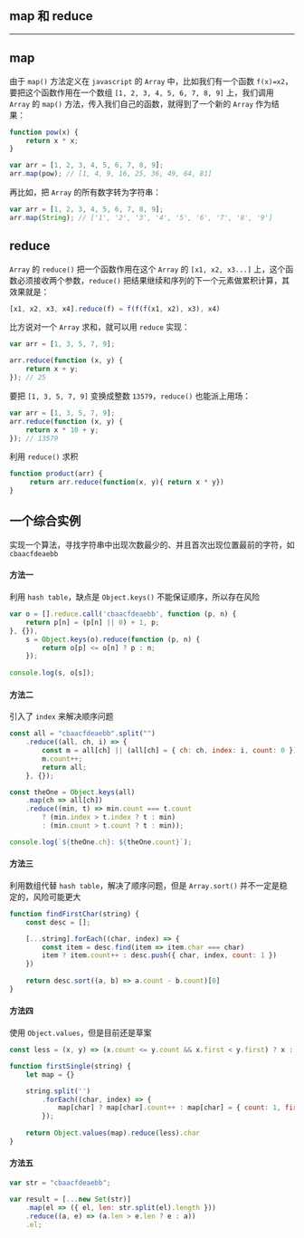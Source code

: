## map 和 reduce

----


## map

由于 ```map()``` 方法定义在 ```javascript``` 的 ```Array``` 中，比如我们有一个函数 ```f(x)=x2```，要把这个函数作用在一个数组 ```[1, 2, 3, 4, 5, 6, 7, 8, 9]``` 上，我们调用 ```Array``` 的 ```map()``` 方法，传入我们自己的函数，就得到了一个新的 ```Array``` 作为结果：

```js
function pow(x) {
    return x * x;
}

var arr = [1, 2, 3, 4, 5, 6, 7, 8, 9];
arr.map(pow); // [1, 4, 9, 16, 25, 36, 49, 64, 81]
```

再比如，把 ```Array``` 的所有数字转为字符串：

```js
var arr = [1, 2, 3, 4, 5, 6, 7, 8, 9];
arr.map(String); // ['1', '2', '3', '4', '5', '6', '7', '8', '9']
```

## reduce

```Array``` 的 ```reduce()``` 把一个函数作用在这个 ```Array``` 的 ```[x1, x2, x3...]``` 上，这个函数必须接收两个参数，```reduce()``` 把结果继续和序列的下一个元素做累积计算，其效果就是：

```js
[x1, x2, x3, x4].reduce(f) = f(f(f(x1, x2), x3), x4)
```

比方说对一个 ```Array``` 求和，就可以用 ```reduce``` 实现：

```js
var arr = [1, 3, 5, 7, 9];

arr.reduce(function (x, y) {
    return x + y;
}); // 25
```

要把 ```[1, 3, 5, 7, 9]``` 变换成整数 ```13579```，```reduce()``` 也能派上用场：

```js
var arr = [1, 3, 5, 7, 9];
arr.reduce(function (x, y) {
    return x * 10 + y;
}); // 13579
```

利用 ```reduce()``` 求积

```js
function product(arr) {
     return arr.reduce(function(x, y){ return x * y})
}
```


## 一个综合实例

实现一个算法，寻找字符串中出现次数最少的、并且首次出现位置最前的字符，如 `cbaacfdeaebb`

#### 方法一

利用 `hash table`，缺点是 `Object.keys()` 不能保证顺序，所以存在风险

```js
var o = [].reduce.call('cbaacfdeaebb', function (p, n) {
    return p[n] = (p[n] || 0) + 1, p;
}, {}),
    s = Object.keys(o).reduce(function (p, n) {
        return o[p] <= o[n] ? p : n;
    });
    
console.log(s, o[s]);
```

#### 方法二

引入了 `index` 来解决顺序问题

```js
const all = "cbaacfdeaebb".split("")
    .reduce((all, ch, i) => {
        const m = all[ch] || (all[ch] = { ch: ch, index: i, count: 0 });
        m.count++;
        return all;
    }, {});

const theOne = Object.keys(all)
    .map(ch => all[ch])
    .reduce((min, t) => min.count === t.count
        ? (min.index > t.index ? t : min)
        : (min.count > t.count ? t : min));

console.log(`${theOne.ch}: ${theOne.count}`);
```

#### 方法三

利用数组代替 `hash table`，解决了顺序问题，但是 `Array.sort()` 并不一定是稳定的，风险可能更大

```js
function findFirstChar(string) {
    const desc = [];

    [...string].forEach((char, index) => {
        const item = desc.find(item => item.char === char)
        item ? item.count++ : desc.push({ char, index, count: 1 })
    })
    
    return desc.sort((a, b) => a.count - b.count)[0]
}
```

#### 方法四

使用 `Object.values`，但是目前还是草案

```js
const less = (x, y) => (x.count <= y.count && x.first < y.first) ? x : y;

function firstSingle(string) {
    let map = {}

    string.split('')
        .forEach((char, index) => {
            map[char] ? map[char].count++ : map[char] = { count: 1, first: index, char }
        });
        
    return Object.values(map).reduce(less).char
}
```


#### 方法五

```js
var str = "cbaacfdeaebb";

var result = [...new Set(str)]
    .map(el => ({ el, len: str.split(el).length }))
    .reduce((a, e) => (a.len > e.len ? e : a))
    .el;
```